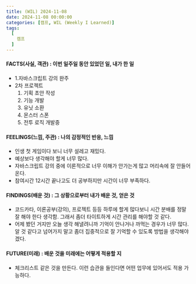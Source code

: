 ```yaml
---
title: (WIL) 2024-11-08
date: 2024-11-08 00:00:00
categories: [캠프, WIL (Weekly I Learned)]
tags:
  [
    캠프
  ]
---
```


#### FACTS(사실, 객관) : 이번 일주일 동안 있었던 일, 내가 한 일
- 1.자바스크립트 강의 완주
- 2차 프로젝트 
  1. 기획 초안 작성
  2. 기능 개발
    1. 유닛 소환
    2. 몬스터 스폰
    3. 전투 로직 개발중
    
#### FEELINGS(느낌, 주관) : 나의 감정적인 반응, 느낌
- 인생 첫 게임이다 보니 너무 설레고 재밌다.
- 예상보다 생각해야 할게 너무 많다.
- 자바스크립트 강의 중에 이론적으로 너무 이해가 안가는게 많고 머리속에 잘 안들어온다.
- 참여시간 12시간 끝나고도 더 공부하지만 시간이 너무 부족하다.

#### FINDINGS(배운 것) : 그 상황으로부터 내가 배운 것, 얻은 것
- 코드카타, 이론공부(강의), 프로젝트 등등 하루에 할게 많다보니 시간 분배를 정말 잘 해야 한다 생각함. 그래서 좀더 타이트하게 시간 관리를 해야할 것 같다.
- 어제 봤던 거지만 오늘 생각 해낼려니까 기억이 안나거나 까먹는 경우가 너무 많다. 알 것 같다고 넘어가지 말고 좀더 집중적으로 잘 기억할 수 있도록 방법을 생각해야 겠다.

#### FUTURE(미래) : 배운 것을 미래에는 어떻게 적용할 지
- 체크리스트 같은 것을 만든다. 이런 습관을 들인다면 어떤 업무에 있어서도 적용 가능하다.

